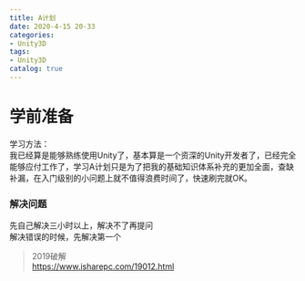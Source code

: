 ```yaml
---
title: A计划
date: 2020-4-15 20-33
categories:
- Unity3D
tags:
- Unity3D
catalog: true
---
```


# 学前准备

学习方法：  
我已经算是能够熟练使用Unity了，基本算是一个资深的Unity开发者了，已经完全能够应付工作了，学习A计划只是为了把我的基础知识体系补充的更加全面，查缺补漏，在入门级别的小问题上就不值得浪费时间了，快速刷完就OK。

### 解决问题

先自己解决三小时以上，解决不了再提问  
解决错误的时候，先解决第一个

> 2019破解  
>  https://www.isharepc.com/19012.html
